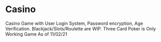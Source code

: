 # Casino
Casino Game with User Login System, Password encryption, Age Verification. Blackjack/Slots/Roulette are WIP. Three Card Poker is Only Working Game As of 11/02/21

